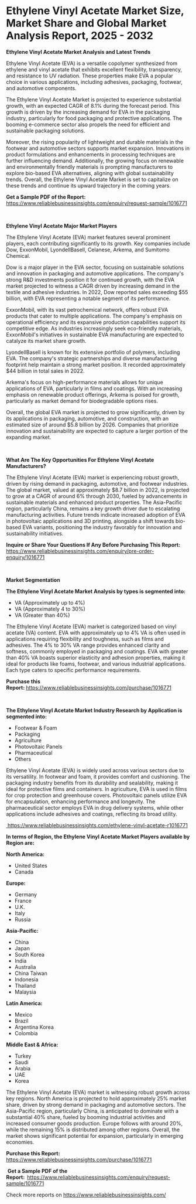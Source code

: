 <p><h1>Ethylene Vinyl Acetate Market Size, Market Share and Global Market Analysis Report, 2025 - 2032</h1></p><p><strong>Ethylene Vinyl Acetate Market Analysis and Latest Trends</strong></p>
<p><p>Ethylene Vinyl Acetate (EVA) is a versatile copolymer synthesized from ethylene and vinyl acetate that exhibits excellent flexibility, transparency, and resistance to UV radiation. These properties make EVA a popular choice in various applications, including adhesives, packaging, footwear, and automotive components.</p><p>The Ethylene Vinyl Acetate Market is projected to experience substantial growth, with an expected CAGR of 8.1% during the forecast period. This growth is driven by the increasing demand for EVA in the packaging industry, particularly for food packaging and protective applications. The booming e-commerce sector also propels the need for efficient and sustainable packaging solutions.</p><p>Moreover, the rising popularity of lightweight and durable materials in the footwear and automotive sectors supports market expansion. Innovations in product formulations and enhancements in processing techniques are further influencing demand. Additionally, the growing focus on renewable and environmentally friendly materials is prompting manufacturers to explore bio-based EVA alternatives, aligning with global sustainability trends. Overall, the Ethylene Vinyl Acetate Market is set to capitalize on these trends and continue its upward trajectory in the coming years.</p></p>
<p><strong>Get a Sample PDF of the Report:&nbsp;</strong> <a href="https://www.reliablebusinessinsights.com/enquiry/request-sample/1016771?utm_campaign=84&utm_medium=2&utm_source=Github&utm_content=ia&utm_term=30012025&utm_id=ethylene-vinyl-acetate">https://www.reliablebusinessinsights.com/enquiry/request-sample/1016771</a></p>
<p>&nbsp;</p>
<p><strong>Ethylene Vinyl Acetate Major Market Players</strong></p>
<p><p>The Ethylene Vinyl Acetate (EVA) market features several prominent players, each contributing significantly to its growth. Key companies include Dow, ExxonMobil, LyondellBasell, Celanese, Arkema, and Sumitomo Chemical. </p><p>Dow is a major player in the EVA sector, focusing on sustainable solutions and innovation in packaging and automotive applications. The company's strong R&D investments position it for continued growth, with the EVA market projected to witness a CAGR driven by increasing demand in the textile and adhesive industries. In 2022, Dow reported sales exceeding $55 billion, with EVA representing a notable segment of its performance.</p><p>ExxonMobil, with its vast petrochemical network, offers robust EVA products that cater to multiple applications. The company's emphasis on operational efficiency and its expansive production capabilities support its competitive edge. As industries increasingly seek eco-friendly materials, ExxonMobil's initiatives in sustainable EVA manufacturing are expected to catalyze its market share growth.</p><p>LyondellBasell is known for its extensive portfolio of polymers, including EVA. The company's strategic partnerships and diverse manufacturing footprint help maintain a strong market position. It recorded approximately $44 billion in total sales in 2022.</p><p>Arkema's focus on high-performance materials allows for unique applications of EVA, particularly in films and coatings. With an increasing emphasis on renewable product offerings, Arkema is poised for growth, particularly as market demand for biodegradable options rises.</p><p>Overall, the global EVA market is projected to grow significantly, driven by its applications in packaging, automotive, and construction, with an estimated size of around $5.8 billion by 2026. Companies that prioritize innovation and sustainability are expected to capture a larger portion of the expanding market.</p></p>
<p>&nbsp;</p>
<p><strong>What Are The Key Opportunities For Ethylene Vinyl Acetate Manufacturers?</strong></p>
<p><p>The Ethylene Vinyl Acetate (EVA) market is experiencing robust growth, driven by rising demand in packaging, automotive, and footwear industries. The global market, valued at approximately $8.7 billion in 2022, is projected to grow at a CAGR of around 6% through 2030, fueled by advancements in sustainable materials and enhanced product properties. The Asia-Pacific region, particularly China, remains a key growth driver due to escalating manufacturing activities. Future trends indicate increased adoption of EVA in photovoltaic applications and 3D printing, alongside a shift towards bio-based EVA variants, positioning the industry favorably for innovation and sustainability initiatives.</p></p>
<p><strong>Inquire or Share Your Questions If Any Before Purchasing This Report:</strong> <a href="https://www.reliablebusinessinsights.com/enquiry/pre-order-enquiry/1016771?utm_campaign=84&utm_medium=2&utm_source=Github&utm_content=ia&utm_term=30012025&utm_id=ethylene-vinyl-acetate">https://www.reliablebusinessinsights.com/enquiry/pre-order-enquiry/1016771</a></p>
<p>&nbsp;</p>
<p><strong>Market Segmentation</strong></p>
<p><strong>The Ethylene Vinyl Acetate Market Analysis by types is segmented into:</strong></p>
<p><ul><li>VA (Approximately up to 4%)</li><li>VA (Approximately 4 to 30%)</li><li>VA (Greater than 40%)</li></ul></p>
<p><p>The Ethylene Vinyl Acetate (EVA) market is categorized based on vinyl acetate (VA) content. EVA with approximately up to 4% VA is often used in applications requiring flexibility and toughness, such as films and adhesives. The 4% to 30% VA range provides enhanced clarity and softness, commonly employed in packaging and coatings. EVA with greater than 40% VA boasts superior elasticity and adhesion properties, making it ideal for products like foams, footwear, and various industrial applications. Each type caters to specific performance requirements.</p></p>
<p><strong>Purchase this Report:&nbsp;</strong><a href="https://www.reliablebusinessinsights.com/purchase/1016771?utm_campaign=84&utm_medium=2&utm_source=Github&utm_content=ia&utm_term=30012025&utm_id=ethylene-vinyl-acetate">https://www.reliablebusinessinsights.com/purchase/1016771</a></p>
<p>&nbsp;</p>
<p><strong>The Ethylene Vinyl Acetate Market Industry Research by Application is segmented into:</strong></p>
<p><ul><li>Footwear & Foam</li><li>Packaging</li><li>Agriculture</li><li>Photovoltaic Panels</li><li>Pharmaceutical</li><li>Others</li></ul></p>
<p><p>Ethylene Vinyl Acetate (EVA) is widely used across various sectors due to its versatility. In footwear and foam, it provides comfort and cushioning. The packaging industry benefits from its durability and sealability, making it ideal for protective films and containers. In agriculture, EVA is used in films for crop protection and greenhouse covers. Photovoltaic panels utilize EVA for encapsulation, enhancing performance and longevity. The pharmaceutical sector employs EVA in drug delivery systems, while other applications include adhesives and coatings, reflecting its broad utility.</p></p>
<p><a href="https://www.reliablebusinessinsights.com/ethylene-vinyl-acetate-r1016771?utm_campaign=84&utm_medium=2&utm_source=Github&utm_content=ia&utm_term=30012025&utm_id=ethylene-vinyl-acetate">&nbsp;https://www.reliablebusinessinsights.com/ethylene-vinyl-acetate-r1016771</a></p>
<p><strong>In terms of Region, the Ethylene Vinyl Acetate Market Players available by Region are:</strong></p>
<p>
    <p> <strong> North America: </strong>
        <ul>
            <li>United States</li>
            <li>Canada</li>
        </ul>
        </p> 
    <p> <strong> Europe: </strong>
        <ul>
            <li>Germany</li>
            <li>France</li>
            <li>U.K.</li>
            <li>Italy</li>
            <li>Russia</li>
        </ul>
        </p> 
    <p> <strong> Asia-Pacific: </strong>
        <ul>
            <li>China</li>
            <li>Japan</li>
            <li>South Korea</li>
            <li>India</li>
            <li>Australia</li>
            <li>China Taiwan</li>
            <li>Indonesia</li>
            <li>Thailand</li>
            <li>Malaysia</li>
        </ul>
        </p> 
    <p> <strong> Latin America: </strong>
        <ul>
            <li>Mexico</li>
            <li>Brazil</li>
            <li>Argentina Korea</li>
            <li>Colombia</li>
        </ul>
        </p> 
    <p> <strong> Middle East & Africa: </strong>
        <ul>
            <li>Turkey</li>
            <li>Saudi</li>
            <li>Arabia</li>
            <li>UAE</li>
            <li>Korea</li>
        </ul>
    </p>
    </p>
<p><p>The Ethylene Vinyl Acetate (EVA) market is witnessing robust growth across key regions. North America is projected to hold approximately 25% market share, driven by strong demand in packaging and automotive sectors. The Asia-Pacific region, particularly China, is anticipated to dominate with a substantial 40% share, fueled by booming industrial activities and increased consumer goods production. Europe follows with around 20%, while the remaining 15% is distributed among other regions. Overall, the market shows significant potential for expansion, particularly in emerging economies.</p></p>
<p><strong>Purchase this Report: </strong><a href="https://www.reliablebusinessinsights.com/purchase/1016771?utm_campaign=84&utm_medium=2&utm_source=Github&utm_content=ia&utm_term=30012025&utm_id=ethylene-vinyl-acetate">https://www.reliablebusinessinsights.com/purchase/1016771</a></p>
<p>&nbsp;<strong>Get a Sample PDF of the Report:&nbsp;&nbsp;</strong><a href="https://www.reliablebusinessinsights.com/enquiry/request-sample/1016771?utm_campaign=84&utm_medium=2&utm_source=Github&utm_content=ia&utm_term=30012025&utm_id=ethylene-vinyl-acetate">https://www.reliablebusinessinsights.com/enquiry/request-sample/1016771</a></p>
<p><strong></strong></p>
<p>Check more reports on <a href="https://www.reliablebusinessinsights.com/?utm_campaign=84&utm_medium=2&utm_source=Github&utm_content=ia&utm_term=30012025&utm_id=ethylene-vinyl-acetate">https://www.reliablebusinessinsights.com/</a></p>